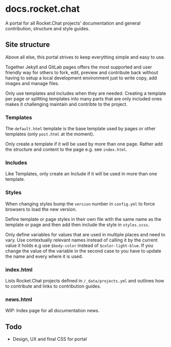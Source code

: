 # docs.rocket.chat

A portal for all Rocket.Chat projects' documentation and general contribution, structure and style guides.

## Site structure

Above all else, this portal strives to keep everything simple and easy to use.

Together Jekyll and GitLab pages offers the most supported and user friendly way for others to fork, edit, preview and contribute back without having to setup a local development environment just to write copy, add images and manage files.

Only use templates and includes when they are needed. Creating a template per page or splitting templates into many parts that are only included ones makes it challenging maintain and contribte to the project.

### Templates

The `default.html` template is the base template used by pages or other templates (only `post.html` at the moment).

Only create a template if it will be used by more than one page. Rather add the structure and content to the page e.g. see `index.html`.

### Includes

Like Templates, only create an Include if it will be used in more than one template.

### Styles

When changing styles bump the `version` number in `config.yml` to force browsers to load the new version.

Define template or page styles in their own file with the same name as the template or page and then add then include the style in `styles.scss`.

Only define variables for values that are used in multiple places and need to vary. Use contextually relevant names instead of calling it by the current value it holds e.g use `$body-color` instead of `$color-light-blue`. If you change the value of the variable in the second case to you have to update the name and  every where it is used.

### index.html

Lists Rocket.Chat projects defined in `/_data/projects.yml` and outlines how to contribute and links to contribution guides.

### news.html

WIP: Index page for all documentation news.

## Todo

- Design, UX and final CSS for portal
